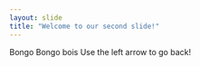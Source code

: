 ```yaml
---
layout: slide
title: "Welcome to our second slide!"
---
```

Bongo Bongo bois 
Use the left arrow to go back!
